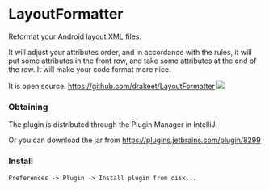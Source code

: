 # LayoutFormatter

Reformat your Android layout XML files.

It will adjust your attributes order, and in accordance with the rules,
it will put some attributes in the front row, and take some attributes at the end of the row.
It will make your code format more nice.

It is open source. <a href="https://github.com/drakeet/LayoutFormatter">https://github.com/drakeet/LayoutFormatter</a>
![](https://raw.githubusercontent.com/drakeet/LayoutFormatter/master/sample.png)

### Obtaining

The plugin is distributed through the Plugin Manager in IntelliJ.

Or you can download the jar from https://plugins.jetbrains.com/plugin/8299

### Install

`Preferences -> Plugin -> Install plugin from disk...`

